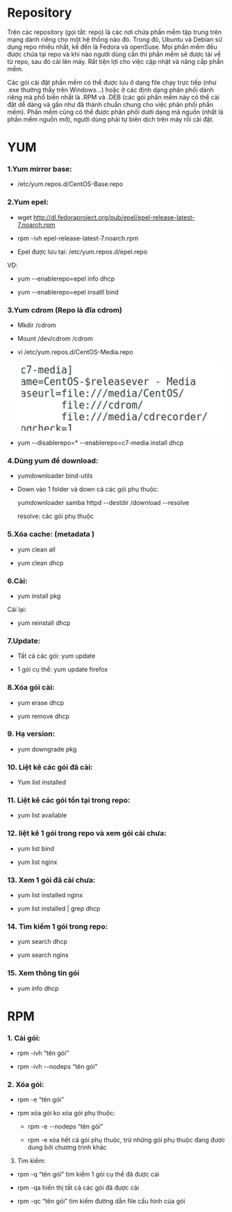 # Repository
Trên các repository (gọi tắt: repo) là các nơi chứa phần mềm tập trung trên mạng dành riêng cho một hệ thống nào đó. Trong đó, Ubuntu và 
Debian sử dụng repo nhiều nhất, kế đến là Fedora và openSuse. Mọi phần mềm đều được chứa tại repo và khi nào người dùng cần thì phần mềm sẽ được tải về từ repo, sau đó cài lên máy. Rất tiện lợi cho việc cập nhật và nâng cấp phần mềm.

Các gói cài đặt phần mềm có thể được lưu ở dạng file chạy trực tiếp (như .exe thường thấy trên Windows…) hoặc ở các định dạng phân phối dành riêng mà phổ biến nhất là .RPM và .DEB (các gói phần mềm này có thể cài đặt dễ dàng và gần như đã thành chuẩn chung cho việc phân phối phần mềm). Phần mềm cũng có thể được phân phối dưới dạng mã nguồn (nhất là phần mềm nguồn mở), người dùng phải tự biên dịch trên máy rồi cài đặt.

# YUM
### 1.Yum mirror base:

- /etc/yum.repos.d/CentOS-Base.repo

### 2.Yum epel:

- wget http://dl.fedoraproject.org/pub/epel/epel-release-latest-7.noarch.rpm

- rpm -ivh epel-release-latest-7.noarch.rpm

- Epel được lưu tại: /etc/yum.repos.d/epel.repo

VD:

- yum --enablerepo=epel info dhcp

- yum --enablerepo=epel insatll bind

### 3.Yum cdrom (Repo là đĩa cdrom)

- Mkdir /cdrom

- Mount /dev/cdrom /cdrom

- vi /etc/yum.repos.d/CentOS-Media.repo 

  <img src="img/70.png">

- yum --disablerepo=\* --enablerepo=c7-media install dhcp

### 4.Dùng yum để download:

- yumdownloader bind-utils

- Down vào 1 folder và down cả các gói phụ thuộc:

  yumdownloader samba httpd --destdir /download --resolve

  resolve: các gói phụ thuộc

### 5.Xóa cache: (metadata )

- yum clean all

- yum clean dhcp

### 6.Cài:

- yum install pkg

Cài lại:
- yum reinstall dhcp

### 7.Update:

-	Tất cả các gói: yum update

-	1 gói cụ thể: yum update firefox

### 8.Xóa gói cài:

- yum erase dhcp

- yum remove dhcp

### 9.	Hạ version:

- yum downgrade pkg

### 10.	Liệt kê các gói đã cài:

- Yum list installed

### 11.	Liệt kê các gói tồn tại trong repo:

- yum list available

### 12.	liệt kê 1 gói trong repo và xem gói cài chưa:

- yum list bind

- yum list nginx

### 13.	Xem 1 gói đã cài chưa:

- yum list installed nginx

- yum list installed | grep dhcp

### 14.	Tìm kiếm 1 gói trong repo:

- yum search dhcp

- yum search nginx

### 15.	Xem thông tin gói

- yum info dhcp

# RPM


### 1.	Cài gói:

- rpm -ivh “tên gói”

- rpm -ivh --nodeps “tên gói”

### 2.	Xóa gói:

- rpm -e “tên gói”

- rpm xóa gói ko xóa gói phụ thuộc:

  - rpm -e --nodeps “tên gói”

  - rpm -e xóa hết cả gói phụ thuộc, trừ những gói phụ thuộc đang được dung bởi chương trình khác

3.	Tìm kiếm:

- rpm -q “tên gói”  tìm kiếm 1 gói cụ thể đã được cài

- rpm -qa   hiển thị tất cả các gói đã được cài

- rpm -qc “tên gói”  tìm kiếm đường dẫn file cấu hình của gói



